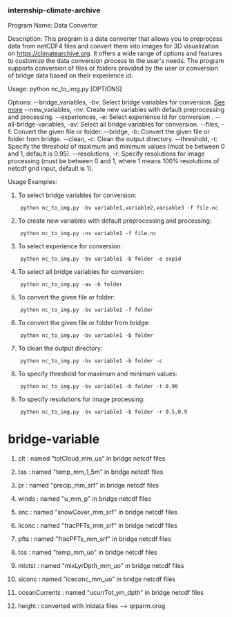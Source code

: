 ### internship-climate-archive
Program Name: Data Converter

Description:
This program is a data converter that allows you to preprocess data from netCDF4 files and convert them into images for 3D visualization on https://climatearchive.org. It offers a wide range of options and features to customize the data conversion process to the user's needs. The program supports conversion of files or folders provided by the user or conversion of bridge data based on their experience id.

Usage:
python nc_to_img.py [OPTIONS]

Options:
--bridge_variables, -bv: Select bridge variables for conversion. [See more](#bridge-variable)
--new_variables, -nv: Create new variables with default preprocessing and processing.
--experiences, -e: Select experience id for conversion .
--all-bridge-variables, -av: Select all bridge variables for conversion.
--files, -f: Convert the given file or folder.
--bridge, -b: Convert the given file or folder from bridge.
--clean, -c: Clean the output directory.
--threshold, -t: Specify the threshold of maximum and minimum values (must be between 0 and 1, default is 0.95).
--resolutions, -r: Specify resolutions for image processing (must be between 0 and 1, where 1 means 100% resolutions of netcdf grid input, default is 1).

Usage Examples:
1. To select bridge variables for conversion:
```console
    python nc_to_img.py -bv variable1,variable2,variable3 -f file.nc
```
2. To create new variables with default preprocessing and processing:
```console
    python nc_to_img.py -nv variable1 -f file.nc
```
3. To select experience for conversion:
```console
    python nc_to_img.py -bv variable1 -b folder -e expid
```
4. To select all bridge variables for conversion:
```console
    python nc_to_img.py -av -b folder
```
5. To convert the given file or folder:
```console
    python nc_to_img.py -bv variable1 -f folder 
```
6. To convert the given file or folder from bridge:
```console
    python nc_to_img.py -bv variable1 -b folder
```
7. To clean the output directory:
```console
    python nc_to_img.py -bv variable1 -b folder -c
```
8. To specify threshold for maximum and minimum values:
```console
    python nc_to_img.py -bv variable1 -b folder -t 0.90
```
9. To specify resolutions for image processing:
```console
    python nc_to_img.py -bv variable1 -b folder -r 0.5,0.9
```
# bridge-variable
1. clt : 
    named "totCloud_mm_ua" in bridge netcdf files

2. tas : 
    named "temp_mm_1_5m" in bridge netcdf files

3. pr : 
    named "precip_mm_srf" in bridge netcdf files

4. winds : 
    named "u_mm_p" in bridge netcdf files

5. snc : 
    named "snowCover_mm_srf" in bridge netcdf files

6. liconc : 
    named "fracPFTs_mm_srf" in bridge netcdf files

7. pfts : 
    named "fracPFTs_mm_srf" in bridge netcdf files

8. tos : 
    named "temp_mm_uo" in bridge netcdf files

9. mlotst : 
    named "mixLyrDpth_mm_uo" in bridge netcdf files

10. siconc : 
    named "iceconc_mm_uo" in bridge netcdf files

11. oceanCurrents : 
    named "ucurrTot_ym_dpth" in bridge netcdf files

12. height : 
    converted with inidata files --> qrparm.orog